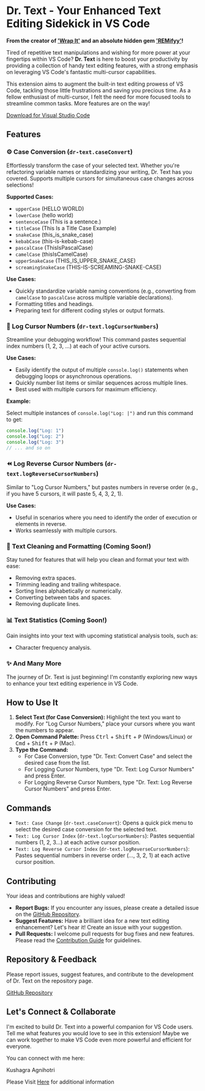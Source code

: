 # Dr. Text - Your Enhanced Text Editing Sidekick in VS Code

**From the creator of ['Wrap It'][wrapit] and an absolute hidden gem ['REMifyy'][remifyy]!**

Tired of repetitive text manipulations and wishing for more power at your fingertips within VS Code? **Dr. Text** is here to boost your productivity by providing a collection of handy text editing features, with a strong emphasis on leveraging VS Code's fantastic multi-cursor capabilities.

This extension aims to augment the built-in text editing prowess of VS Code, tackling those little frustrations and saving you precious time. As a fellow enthusiast of multi-cursor, I felt the need for more focused tools to streamline common tasks. More features are on the way!

[Download for Visual Studio Code][drtext]

## Features

### ⚙️ Case Conversion (`dr-text.caseConvert`)

Effortlessly transform the case of your selected text. Whether you're refactoring variable names or standardizing your writing, Dr. Text has you covered. Supports multiple cursors for simultaneous case changes across selections!

**Supported Cases:**

* `upperCase` (HELLO WORLD)
* `lowerCase` (hello world)
* `sentenceCase` (This is a sentence.)
* `titleCase` (This Is a Title Case Example)
* `snakeCase` (this_is_snake_case)
* `kebabCase` (this-is-kebab-case)
* `pascalCase` (ThisIsPascalCase)
* `camelCase` (thisIsCamelCase)
* `upperSnakeCase` (THIS_IS_UPPER_SNAKE_CASE)
* `screamingSnakeCase` (THIS-IS-SCREAMING-SNAKE-CASE)

**Use Cases:**

* Quickly standardize variable naming conventions (e.g., converting from `camelCase` to `pascalCase` across multiple variable declarations).
* Formatting titles and headings.
* Preparing text for different coding styles or output formats.

### 🔢 Log Cursor Numbers (`dr-text.logCursorNumbers`)

Streamline your debugging workflow! This command pastes sequential index numbers (1, 2, 3, ...) at each of your active cursors.

**Use Cases:**

* Easily identify the output of multiple `console.log()` statements when debugging loops or asynchronous operations.
* Quickly number list items or similar sequences across multiple lines.
* Best used with multiple cursors for maximum efficiency.

**Example:**

Select multiple instances of `console.log("Log: |")` and run this command to get:

```javascript
console.log("Log: 1")
console.log("Log: 2")
console.log("Log: 3")
// ... and so on
```

### ⏪ Log Reverse Cursor Numbers (`dr-text.logReverseCursorNumbers`)

Similar to "Log Cursor Numbers," but pastes numbers in reverse order (e.g., if you have 5 cursors, it will paste 5, 4, 3, 2, 1).

**Use Cases:**

* Useful in scenarios where you need to identify the order of execution or elements in reverse.
* Works seamlessly with multiple cursors.

### 🧹 Text Cleaning and Formatting (Coming Soon!)

Stay tuned for features that will help you clean and format your text with ease:

* Removing extra spaces.
* Trimming leading and trailing whitespace.
* Sorting lines alphabetically or numerically.
* Converting between tabs and spaces.
* Removing duplicate lines.

### 📊 Text Statistics (Coming Soon!)

Gain insights into your text with upcoming statistical analysis tools, such as:

* Character frequency analysis.

### ✨ And Many More

The journey of Dr. Text is just beginning! I'm constantly exploring new ways to enhance your text editing experience in VS Code.

## How to Use It

1. **Select Text (for Case Conversion):** Highlight the text you want to modify. For "Log Cursor Numbers," place your cursors where you want the numbers to appear.
2. **Open Command Palette:** Press <kbd>Ctrl</kbd> + <kbd>Shift</kbd> + <kbd>P</kbd> (Windows/Linux) or <kbd>Cmd</kbd> + <kbd>Shift</kbd> + <kbd>P</kbd> (Mac).
3. **Type the Command:**
    * For Case Conversion, type "Dr. Text: Convert Case" and select the desired case from the list.
    * For Logging Cursor Numbers, type "Dr. Text: Log Cursor Numbers" and press Enter.
    * For Logging Reverse Cursor Numbers, type "Dr. Text: Log Reverse Cursor Numbers" and press Enter.

## Commands

* `Text: Case Change` (`dr-text.caseConvert`): Opens a quick pick menu to select the desired case conversion for the selected text.
* `Text: Log Cursor Index` (`dr-text.logCursorNumbers`): Pastes sequential numbers (1, 2, 3...) at each active cursor position.
* `Text: Log Reverse Cursor Index` (`dr-text.logReverseCursorNumbers`): Pastes sequential numbers in reverse order (..., 3, 2, 1) at each active cursor position.

## Contributing

Your ideas and contributions are highly valued!

* **Report Bugs:** If you encounter any issues, please create a detailed issue on the [GitHub Repository][drtextgh].
* **Suggest Features:** Have a brilliant idea for a new text editing enhancement? Let's hear it! Create an issue with your suggestion.
* **Pull Requests:** I welcome pull requests for bug fixes and new features. Please read the [Contribution Guide](./contribution.md) for guidelines.

## Repository & Feedback

Please report issues, suggest features, and contribute to the development of Dr. Text on the repository page.

[GitHub Repository][drtextgh]

## Let's Connect & Collaborate

I'm excited to build Dr. Text into a powerful companion for VS Code users. Tell me what features *you* would love to see in this extension! Maybe we can work together to make VS Code even more powerful and efficient for everyone.

You can connect with me here:

Kushagra Agnihotri

Please Visit [Here][portfolio] for additional information

[wrapit]: https://marketplace.visualstudio.com/items?itemName=kushagra-aa.wrap-it
[remifyy]: https://marketplace.visualstudio.com/items?itemName=kushagra-aa.remifyy
[drtext]: https://marketplace.visualstudio.com/items?itemName=kushagra-aa.dr-text
[drtextgh]: https://github.com/kushagra-aa/dr-text
[portfolio]: https://kushagra-aa.vercel.app/
